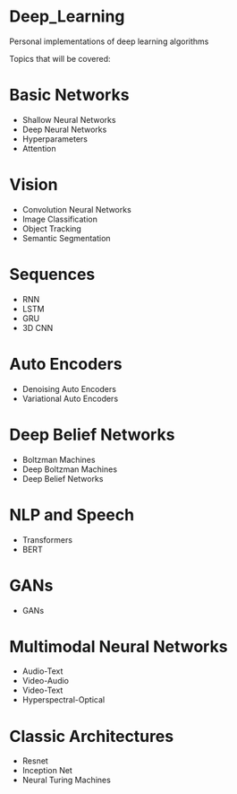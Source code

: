# Deep_Learning
Personal implementations of deep learning algorithms

Topics that will be covered:

# Basic Networks
- Shallow Neural Networks
- Deep Neural Networks
- Hyperparameters
- Attention

# Vision
- Convolution Neural Networks
- Image Classification
- Object Tracking
- Semantic Segmentation

# Sequences
- RNN
- LSTM
- GRU
- 3D CNN

# Auto Encoders
- Denoising Auto Encoders
- Variational Auto Encoders

# Deep Belief Networks
- Boltzman Machines
- Deep Boltzman Machines
- Deep Belief Networks

# NLP and Speech
- Transformers
- BERT

# GANs
- GANs

# Multimodal Neural Networks
- Audio-Text
- Video-Audio
- Video-Text
- Hyperspectral-Optical

# Classic Architectures
- Resnet
- Inception Net
- Neural Turing Machines
